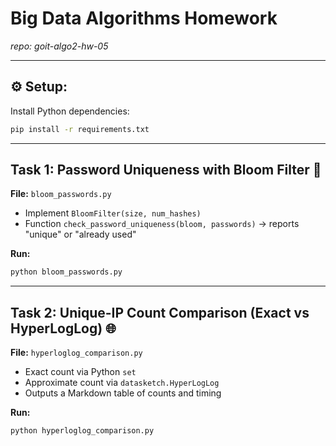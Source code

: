 # Big Data Algorithms Homework  
_repo: goit-algo2-hw-05_

---
## ⚙️ Setup:

Install Python dependencies:

```bash
pip install -r requirements.txt
```

---
## Task 1: Password Uniqueness with Bloom Filter 🔐 

**File:** `bloom_passwords.py`  

- Implement `BloomFilter(size, num_hashes)`  
- Function `check_password_uniqueness(bloom, passwords)` → reports "unique" or "already used" 

**Run:**

```bash
python bloom_passwords.py
```
---

## Task 2: Unique-IP Count Comparison (Exact vs HyperLogLog) 🌐
**File:** `hyperloglog_comparison.py`

-  Exact count via Python `set`
- Approximate count via `datasketch.HyperLogLog`
- Outputs a Markdown table of counts and timing

**Run:**

```bash
python hyperloglog_comparison.py
```
